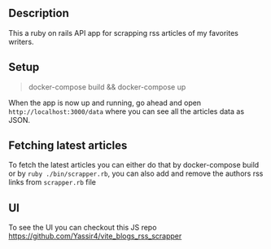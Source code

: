 
## Description
This a ruby on rails API app for scrapping rss articles of my favorites writers.

## Setup

> docker-compose build && docker-compose up

When the app is now up and running, go ahead and open `http://localhost:3000/data` where you can see all the articles data as JSON.

## Fetching latest articles
To fetch the latest articles you can either do that by docker-compose build or by `ruby ./bin/scrapper.rb`, you can also add and remove the authors rss links from `scrapper.rb` file

## UI
To see the UI you can checkout this JS repo https://github.com/Yassir4/vite_blogs_rss_scrapper

